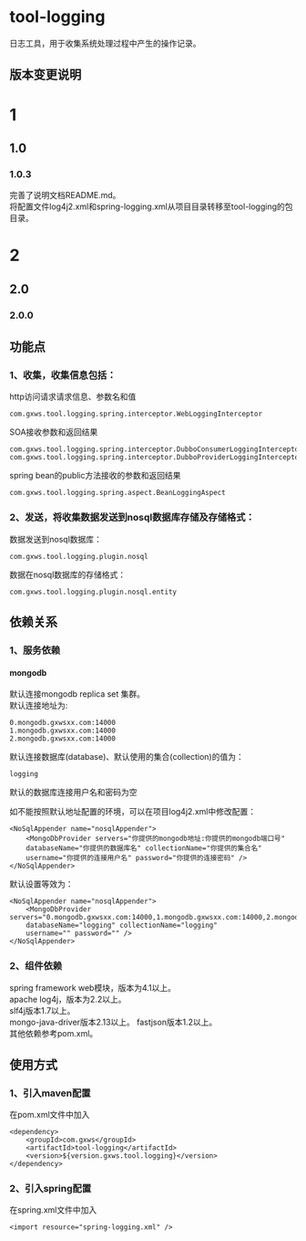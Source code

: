 tool-logging
============

日志工具，用于收集系统处理过程中产生的操作记录。

版本变更说明
---
# 1
## 1.0
### 1.0.3
完善了说明文档README.md。<br>
将配置文件log4j2.xml和spring-logging.xml从项目目录转移至tool-logging的包目录。


# 2
## 2.0
### 2.0.0


功能点
---
### 1、收集，收集信息包括：
http访问请求请求信息、参数名和值<br>

	com.gxws.tool.logging.spring.interceptor.WebLoggingInterceptor
SOA接收参数和返回结果<br>

	com.gxws.tool.logging.spring.interceptor.DubboConsumerLoggingInterceptor
	com.gxws.tool.logging.spring.interceptor.DubboProviderLoggingInterceptor
spring bean的public方法接收的参数和返回结果<br>

	com.gxws.tool.logging.spring.aspect.BeanLoggingAspect

### 2、发送，将收集数据发送到nosql数据库存储及存储格式：
数据发送到nosql数据库：

	com.gxws.tool.logging.plugin.nosql
数据在nosql数据库的存储格式：

	com.gxws.tool.logging.plugin.nosql.entity

依赖关系
---

### 1、服务依赖
#### mongodb
默认连接mongodb replica set 集群。<br>
默认连接地址为:

	0.mongodb.gxwsxx.com:14000
	1.mongodb.gxwsxx.com:14000
	2.mongodb.gxwsxx.com:14000
	
默认连接数据库(database)、默认使用的集合(collection)的值为：

	logging
	
默认的数据库连接用户名和密码为空<br>
	
如不能按照默认地址配置的环境，可以在项目log4j2.xml中修改配置：

	<NoSqlAppender name="nosqlAppender">
		<MongoDbProvider servers="你提供的mongodb地址:你提供的mongodb端口号" 
		databaseName="你提供的数据库名" collectionName="你提供的集合名" 
		username="你提供的连接用户名" password="你提供的连接密码" />
	</NoSqlAppender>
	
默认设置等效为：

	<NoSqlAppender name="nosqlAppender">
		<MongoDbProvider servers="0.mongodb.gxwsxx.com:14000,1.mongodb.gxwsxx.com:14000,2.mongodb.gxwsxx.com:14000"
		databaseName="logging" collectionName="logging"
		username="" password="" />
	</NoSqlAppender>
	
### 2、组件依赖
spring framework web模块，版本为4.1以上。<br>
apache log4j，版本为2.2以上。<br>
slf4j版本1.7以上。<br>
mongo-java-driver版本2.13以上。
fastjson版本1.2以上。<br>
其他依赖参考pom.xml。

使用方式
---

### 1、引入maven配置
在pom.xml文件中加入

	<dependency>
		<groupId>com.gxws</groupId>
		<artifactId>tool-logging</artifactId>
		<version>${version.gxws.tool.logging}</version>
	</dependency>

### 2、引入spring配置
在spring.xml文件中加入

	<import resource="spring-logging.xml" />
	

	
